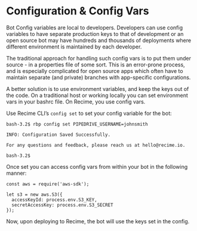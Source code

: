 # Configuration & Config Vars

Bot Config variables are local to developers. Developers can use config variables to have separate production keys to that of development or an open source bot may have hundreds and thousands of deployments where different environment is maintained by each developer.

The traditional approach for handling such config vars is to put them under source - in a properties file of some sort. This is an error-prone process, and is especially complicated for open source apps which often have to maintain separate (and private) branches with app-specific configurations.

A better solution is to use environment variables, and keep the keys out of the code. On a traditional host or working locally you can set environment vars in your bashrc file. On Recime, you use config vars.

Use Recime CLI’s  `config set` to set your config variable for the bot:

```
bash-3.2$ rbp config set PIPEDRIVE_USERNAME=johnsmith

INFO: Configuration Saved Successfully.

For any questions and feedback, please reach us at hello@recime.io.

bash-3.2$

```
Once set you can access config vars from within your bot in the following manner:

```
const aws = require('aws-sdk');

let s3 = new aws.S3({
  accessKeyId: process.env.S3_KEY,
  secretAccessKey: process.env.S3_SECRET
});

```

Now, upon deploying to Recime, the bot will use the keys set in the config.
